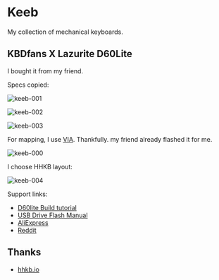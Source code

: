 # Keeb

My collection of mechanical keyboards.

## KBDfans X Lazurite D60Lite

I bought it from my friend.

Specs copied:

![keeb-001](https://raw.githubusercontent.com/haunt98/posts-images/main/keeb-001.webp)

![keeb-002](https://raw.githubusercontent.com/haunt98/posts-images/main/keeb-002.webp)

![keeb-003](https://raw.githubusercontent.com/haunt98/posts-images/main/keeb-003.webp)

For mapping, I use [VIA](https://www.caniusevia.com/).
Thankfully. my friend already flashed it for me.

![keeb-000](https://raw.githubusercontent.com/haunt98/posts-images/main/keeb-000.png)

I choose HHKB layout:

![keeb-004](https://raw.githubusercontent.com/haunt98/posts-images/main/keeb-004.png)

Support links:

- [D60lite Build tutorial](https://shimo.im/docs/tD99za9fJ1ssKD0d/read?spm=a2g0o.detail.1000023.14.6b3a4225JXRu2l)
- [USB Drive Flash Manual](https://docs.google.com/document/d/111qx6Qec4JqtIhWaZlMND-VuRnFtn9a-gJaHN8fsL7M/edit)
- [AliExpress](https://vi.aliexpress.com/item/1005004546350713.html?gatewayAdapt=glo2vnm)
- [Reddit](https://www.reddit.com/r/mechmarket/comments/n6zhf6/gb_kbdfans_x_gmk_lazurite_d60lite)

## Thanks

- [hhkb.io](https://hhkb.io/)
